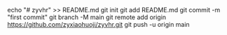 echo "# zyvhr" >> README.md
git init
git add README.md
git commit -m "first commit"
git branch -M main
git remote add origin https://github.com/zyxiaohuoji/zyvhr.git
git push -u origin main
